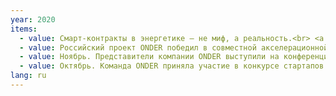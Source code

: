 ```yaml
---
year: 2020
items:
  - value: Смарт-контракты в энергетике – не миф, а реальность.<br> <a href="https://rb.ru/news/onder-pulsar/" target="_blank">rb.ru</a>
  - value: Российский проект ONDER победил в совместной акселерационной программе ИВФ РТ и Pulsar.<br> <a href="https://gridcom-rt.ru/press-tsentr/novosti/smart-kontrakty-v-energetike-ne-mif-a-realnost-/" target="_blank">Сетевая компания</a>
  - value: Ноябрь. Представители компании ONDER выступили на конференции Energynet.CON-2020. Было представлено два доклада. 1) «Технологические решения в системах обращения сертификатов происхождения электроэнергии». На нем был представлен прототип первого государственного реестра зеленых сертификатов, реализованный при помощи технологии блокчейн. 2) «Автоматизированный сервис поддержки исполнителей услуг управления спросом на электроэнергию», в котором были раскрыты актуальные проблемы и решения в части управления спросом.<br><a href="https://energynet.ru/con2020#!/tab/239491016-1" target="_blank">Энерджинет</a>
  - value: Октябрь. Команда ONDER приняла участие в конкурсе стартапов PowerACE 2020, который прошел в рамках ежегодной Сингапурской энергетической недели (SIEW 2020). Компания ONDER стала одной из 12 участников, отобранных из более чем 60 команд. На конкурсе ONDER представил решение для организации расчетов за электроэнергию между участниками микрогридов.
lang: ru
---
```


